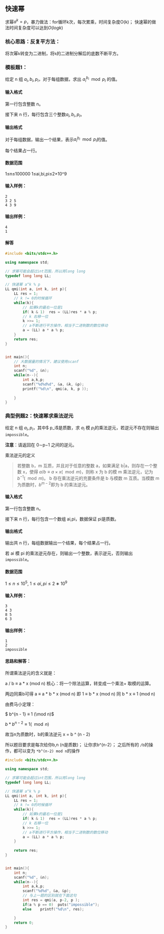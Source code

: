 ## 快速幂

求幂$a^k = p$，暴力做法：for循环k次，每次累乘，时间复杂度O(k)；  快速幂的做法时间复杂度可以达到$O(logk)$



### 核心思路：反复平方法：

将次幂`k`转变为二进制，将`k`的二进制分解后的底数不断平方。



### 模板题1：

给定 n 组 $a_i,b_i,p_i$，对于每组数据，求出 $a_{i}^{b_{i}} \mod p_{i}$ 的值。

#### 输入格式

第一行包含整数 n。

接下来 n 行，每行包含三个整数$a_i,b_i,p_i$。

#### 输出格式

对于每组数据，输出一个结果，表示$a_{i}^{b_{i}} \mod p_{i}$的值。

每个结果占一行。

#### 数据范围

1≤n≤100000
1≤ai,bi,pi≤2×10^9

#### 输入样例：

```
2
3 2 5
4 3 9
```

#### 输出样例：

```
4
1
```





#### 解答

```c++
#include <bits/stdc++.h>

using namespace std;

// 求幂可能会超过int范围，所以用long long
typedef long long LL;

// 快速幂 a^k % p
LL qmi(int a, int k, int p){
    LL res = 1;
    // k != 0的时候循环
    while(k){
        // 如果k的最右一位是1 
        if( k & 1)  res = (LL)res * a % p;
        // k 右移一位
        k >>= 1;
        // a不断进行平方操作，相当于二进制数的数位移动
        a = (LL) a * a % p;
    }
    return res;
}


int main(){
    // 大数据量的情况下，建议使用scanf
    int n;
    scanf("%d", &n);
    while(n--){
        int a,k,p;
        scanf("%d%d%d", &a, &k, &p);
        printf("%d\n", qmi(a, k, p ));
        
    }
}
```





### 典型例题2：快速幂求乘法逆元

给定 n 组 $a_i,p_i$，其中$ p_i$是质数，求 $a_i$ 模 $p_i$的乘法逆元，若逆元不存在则输出 `impossible`。

**注意**：请返回在 0∼p−1 之间的逆元。

乘法逆元的定义

> 若整数 b，m 互质，并且对于任意的整数 a，如果满足 b|a，则存在一个整数 x，使得 $a/b≡a×x(\mod m)$，则称 x 为 b 的模 m 乘法逆元，记为 $b^{−1}(\mod m)$。
> b 存在乘法逆元的充要条件是 b 与模数 m 互质。当模数 m 为质数时，$b^{m−2}$即为 b 的乘法逆元。

#### 输入格式

第一行包含整数 n。

接下来 n 行，每行包含一个数组 ai,pi，数据保证 pi是质数。

#### 输出格式

输出共 n 行，每组数据输出一个结果，每个结果占一行。

若 ai 模 pi 的乘法逆元存在，则输出一个整数，表示逆元，否则输出 `impossible`。

#### 数据范围

$1≤n≤10^5,$
$1≤ai,pi≤2∗10^9$

#### 输入样例：

```
3
4 3
8 5
6 3
```

#### 输出样例：

```
1
2
impossible
```

#### 思路和解答：

所谓乘法逆元的含义就是：

a / b ≡ a * x (mod n)       核心：将一个除法运算，转变成一个乘法+ 取模的运算。

两边同乘b可得 a ≡ a * b * x (mod n)
即 1 ≡ b * x (mod n)
同 b * x ≡ 1 (mod n)

由费马小定理：

$ b^{n - 1} ≡ 1 (\mod n)$

$b * b^{n-2} ≡ 1(\mod n)$

故当n为质数时，b的乘法逆元 x = b ^ (n - 2)



所以题目要求是每次给你b,n (n是质数)； 让你求b^(n-2）； 之后所有的 `/b`的操作，都可以变为 `*b^(n-2) mod n`的操作

```c++
#include <bits/stdc++.h>

using namespace std;

// 求幂可能会超过int范围，所以用long long
typedef long long LL;

// 快速幂 a^k % p
LL qmi(int a, int k, int p){
    LL res = 1;
    // k != 0的时候循环
    while(k){
        // 如果k的最右一位是1 
        if( k & 1)  res = (LL)res * a % p;
        // k 右移一位
        k >>= 1;
        // a不断进行平方操作，相当于二进制数的数位移动
        a = (LL) a * a % p;
    }
    
    return res;
}


int main(){
    int n;
    scanf("%d", &n);
    while(n--){
        int a,k,p;
        scanf("%d%d", &a, &p);
        // 与上一题的区别就在下面这句
        int res = qmi(a, p-2, p );
        if(a % p == 0)  puts("impossible");
        else    printf("%d\n", res);

    }
    return 0;
}
```

